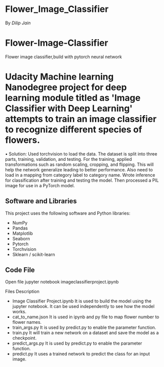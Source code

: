 # Flower_Image_Classifier
  By *Dilip Jain*

# Flower-Image-Classifier
Flower image classifier,build with pytorch neural network
# Udacity Machine learning Nanodegree project for deep learning module titled as 'Image Classifier with Deep Learning' attempts to train an image classifier to recognize different species of flowers. 

• Solution: Used torchvision to load the data. The dataset is split into three parts,
training, validation, and testing. For the training, applied transformations such 
as random scaling, cropping, and flipping. This will help the network generalize leading
to better performance. Also need to load in a mapping from category label to category name. 
Wrote inference for classification after training and testing the model.
Then processed a PIL image for use in a PyTorch model.

## Software and Libraries
This project uses the following software and Python libraries:
 * NumPy
 * Pandas
 * Matplotlib
 * Seaborn
 * Pytorch
 * Torchvision
 * Sklearn / scikit-learn
## Code File
Open file jupyter notebook imageclassifierproject.ipynb

Files Description
* Image Classifier Project.ipynb It is used to build the model using the jupyter notebook. It can be used independently to see how the model works.
* cat_to_name.json It is used in ipynb and py file to map flower number to flower names.
*  train_args.py It is used by predict.py to enable the parameter function.
* train.py It will train a new network on a dataset and save the model as a checkpoint.
* predict_args.py It is used by predict.py to enable the parameter function.
* predict.py It uses a trained network to predict the class for an input image.
